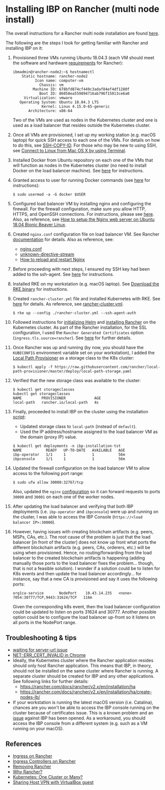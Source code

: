 # Installing IBP on Rancher (multi node install)

The overall instructions for a Rancher multi node installation are found [here](https://rancher.com/docs/rancher/v2.x/en/installation/ha/).

The following are the steps I took for getting familiar with Rancher and installing IBP on it:

1) Provisioned three VMs running Ubuntu 18.04.3 (each VM should meet the software and hardware [requirements](https://rancher.com/docs/rancher/v2.x/en/installation/requirements/) for Rancher):

    ```
   ibmadmin@rancher-node2:~$ hostnamectl
        Static hostname: rancher-node2
              Icon name: computer-vm
                Chassis: vm
             Machine ID: 678bfd874cf449c3adaf84ef4df1280f
                Boot ID: 86058ea559894716ab796f15013ce6a0
         Virtualization: vmware
       Operating System: Ubuntu 18.04.3 LTS
                 Kernel: Linux 4.15.0-65-generic
           Architecture: x86-64
    ```

    Two of the VMs are used as nodes in the Kubernetes cluster and one is used as a load balancer that resides outside the Kubernetes cluster.

2) Once all VMs are provisioned, I set up my working station (e.g. macOS laptop) for quick SSH access to each one of the VMs. For details on how to do this, see [SSH-COPY-ID](https://www.ssh.com/ssh/copy-id). For those who may be new to using SSH, see [Connect to Linux from Mac OS X by using Terminal](https://support.rackspace.com/how-to/connecting-to-linux-from-mac-os-x-by-using-terminal/).

3) Installed Docker from Ubuntu repository on each one of the VMs that will function as nodes in the Kubernetes cluster (no need to install Docker on the load balancer machine). See [here](https://linuxconfig.org/how-to-install-docker-on-ubuntu-18-04-bionic-beaver) for instructions.

4) Granted access to user for running Docker commands (see [here](https://techoverflow.net/2017/03/01/solving-docker-permission-denied-while-trying-to-connect-to-the-docker-daemon-socket/) for instructions):

    ```
    $ sudo usermod -a -G docker $USER
    ```

5) Configured load balancer VM by installing nginx and configuring the firewall. For the firewall configuration, make sure you allow HTTP, HTTPS, and OpenSSH connections. For instructions, please see [here](https://www.digitalocean.com/community/tutorials/how-to-install-nginx-on-ubuntu-18-04). Also, as reference, see [How to setup the Nginx web server on Ubuntu 18.04 Bionic Beaver Linux](https://linuxconfig.org/how-to-setup-the-nginx-web-server-on-ubuntu-18-04-bionic-beaver-linux).

6) Created `nginx.conf` configuration file on load balancer VM. See Rancher [documentation](https://rancher.com/docs/rancher/v2.x/en/installation/ha/create-nodes-lb/nginx/) for details. Also as reference, see:
    * [nginx.conf](nginx/nginx.conf)
    * [unknown-directive-stream](https://serverfault.com/questions/858067/unknown-directive-stream-in-etc-nginx-nginx-conf86)
    * [How to reload and restart Nginx](https://help.dreamhost.com/hc/en-us/articles/216454967-How-to-reload-and-restart-Nginx-Dedicated-servers-only-)

7) Before proceeding with next steps, I ensured my SSH key had been added to the ssh-agent. See [here](https://help.github.com/en/github/authenticating-to-github/generating-a-new-ssh-key-and-adding-it-to-the-ssh-agent) for instructions.

8) Installed RKE on my workstation (e.g. macOS laptop). See [Download the RKE binary](https://rancher.com/docs/rke/latest/en/installation/#download-the-rke-binary) for instructions.

9) Created `rancher-cluster.yml` file and installed Kubernetes with RKE. See [here](https://rancher.com/docs/rancher/v2.x/en/installation/ha/kubernetes-rke/) for details. As reference, see [rancher-cluster.yml](rke-artifacts/rancher-cluster.yml).

    ```
    $ rke up --config ./rancher-cluster.yml --ssh-agent-auth
    ```

10) Followed instructions for [initializing Helm](https://rancher.com/docs/rancher/v2.x/en/installation/ha/helm-init/) and [installing Rancher](https://rancher.com/docs/rancher/v2.x/en/installation/ha/helm-rancher/) on the Kubernetes cluster. As part of the Rancher installation, for the SSL configuration, I used the `Rancher Generated Certificates` option (`ingress.tls.source=rancher`). See [here](https://rancher.com/docs/rancher/v2.x/en/installation/ha/helm-rancher/#choose-your-ssl-configuration) for further details.

11) Once Rancher was up and running (by now, you should have the `KUBECONFIG` environment variable set on your workstation), I added the [Local Path Provisioner](https://github.com/rancher/local-path-provisioner) as a storage class to the K8s cluster:

    ```
    $ kubectl apply -f https://raw.githubusercontent.com/rancher/local-path-provisioner/master/deploy/local-path-storage.yaml
    ```

8) Verified that the new storage class was available to the cluster:

    ```
    $ kubectl get storageclasses
    kubectl get storageclasses
    NAME         PROVISIONER             AGE
    local-path   rancher.io/local-path   4s
    ```

9) Finally, proceeded to install IBP on the cluster using the installation [script](../../k8s/ibp4k8s.sh):
    * Updated storage class to `local-path` (instead of `default`).
    * Used the IP address/hostname assigned to the load balancer VM as the domain (proxy IP) value.

    ```
    $ kubectl get deployments -n ibp-installation-tst
    NAME           READY   UP-TO-DATE   AVAILABLE   AGE
    ibp-operator   1/1     1            1           56m
    ibpconsole     1/1     1            1           56m
    ```

10) Updated the firewall configuration on the load balancer VM to allow access to the following port range:

    ```
    $ sudo ufw allow 30000:32767/tcp
    ```
    
    Also, updated the `nginx` [configuration](nginx/nginx.conf) so it can forward requests to ports `30000` and `30001` on each one of the worker nodes.

11) After updating the load balancer and verifying that both IBP deployments (i.e. `ibp-operator` and `ibpconsole`) were up and running on the cluster, I was able to access the IBP Console (`https://<load balancer IP>:30000`).

12) However, having issues with creating blockchain artifacts (e.g. peers, MSPs, CAs, etc.). The root cause of the problem is just that the load balancer [in front of the cluster] does not know up front what ports the different blockchain artifacts (e.g. peers, CAs, orderers, etc.) will be using when provisioned. Hence, no routing/forwarding from the load balancer to the created blockchain artifacts is happening (adding manually those ports to the load balancer fixes the problem... though, that is not a feasible solution). I wonder if a solution could be to listen for K8s events and then update the load balancer accordingly... for instance, say that a new CA is provisioned and say it uses the following ports:

    ```
    org1ca-service       NodePort    10.43.14.235   <none>        7054:30777/TCP,9443:31624/TCP   116m
    ```

    Given the corresponding k8s event, then the load balancer configuration could be updated to listen on ports 31624 and 30777. Another possible option could be to configure the load balancer up-front so it listens on all ports in the NodePort range.

## Troubleshooting & tips
* [waiting for server-url issue](https://github.com/rancher/rancher/issues/16213)
* [NET::ERR_CERT_INVALID in Chrome](https://support.google.com/chrome/thread/9253301?hl=en)
* Ideally, the Kubernetes cluster where the Rancher application resides should only host Rancher application. This means that IBP, in theory, should not be installed on the same cluster where Rancher is running. A separate cluster should be created for IBP and any other applications. See following links for further details: 
    * https://rancher.com/docs/rancher/v2.x/en/installation/ha
    * https://rancher.com/docs/rancher/v2.x/en/installation/ha/create-nodes-lb/
* If your workstation is running the latest macOS version (i.e. Catalina), chances are you won't be able to access the IBP console running on the cluster because of certificates issue. This is a known problem and an [issue](https://github.ibm.com/IBM-Blockchain/blockchain-deployer/issues/2375) against IBP has been opened. As a workaround, you should access the IBP console from a different system (e.g. such as a VM running on your macOS).

## References
* [Ingress on Rancher](https://rancher.com/docs/rancher/v2.x/en/k8s-in-rancher/load-balancers-and-ingress/ingress/)
* [Ingress Controllers on Rancher](https://rancher.com/docs/rke/latest/en/config-options/add-ons/ingress-controllers/)
* [Removing Rancher](https://rancher.com/docs/rancher/v2.x/en/cluster-admin/cleaning-cluster-nodes/)
* [Why Rancher?](https://medium.com/faun/rancher-one-place-for-all-kubernetes-clusters-51586d72858a)
* [Kubernetes: One Cluster or Many?](https://content.pivotal.io/blog/kubernetes-one-cluster-or-many)
* [Sharing Host VPN with VirtualBox guest](https://gist.github.com/patrickdappollonio/a82632298ca1e4536a2da488d0542f08)